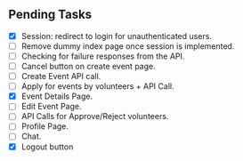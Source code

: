 ## Pending Tasks

- [x] Session: redirect to login for unauthenticated users.
- [ ] Remove dummy index page once session is implemented.
- [ ] Checking for failure responses from the API.
- [ ] Cancel button on create event page.
- [ ] Create Event API call.
- [ ] Apply for events by volunteers + API Call.
- [x] Event Details Page.
- [ ] Edit Event Page.
- [ ] API Calls for Approve/Reject volunteers.
- [ ] Profile Page.
- [ ] Chat.
- [x] Logout button
